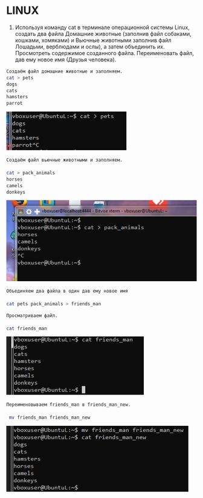 # **LINUX**

1. Используя команду cat в терминале операционной системы Linux, создать
два файла Домашние животные (заполнив файл собаками, кошками,
хомяками) и Вьючные животными заполнив файл Лошадьми, верблюдами и
ослы), а затем объединить их. Просмотреть содержимое созданного файла.
Переименовать файл, дав ему новое имя (Друзья человека).
```sh
Создаём файл домашние животные и заполняем.
cat > pets
dogs
cats
hamsters
parrot
```
![Alt text](images\images_1.jpg)
```sh
Создаём файл вьючные животными и заполняем.

cat > pack_animals
horses
camels
donkeys
```
![Alt text](images\images_2.jpg)
```sh
Объединяем два файла в один дав ему новое имя

cat pets pack_animals > friends_man
```
```sh
Просматриваем файл.

cat friends_man
```
![Alt text](images\images_3.jpg)
```sh
Переименовываем friends_man в friends_man_new.

 mv friends_man friends_man_new

 ```
 ![Alt text](images\images_4.jpg)